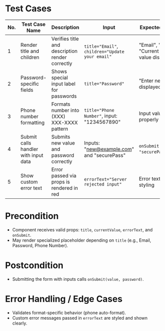 # Test Cases

| No. | Test Case Name | Description | Input | Expected Output / Behavior | Status |
|-----|----------------|-------------|-------|----------------------------|--------|
| 1   | Render title and children | Verifies title and description render correctly | `title="Email"`, `children="Update your email"` | "Email", "Update your email", "Current email:", and email value displayed | PASS |
| 2   | Password-specific fields | Shows special input label for passwords | `title="Password"` | "Enter new password" is displayed | PASS |
| 3   | Phone number formatting | Formats number into (XXX) XXX-XXXX pattern | `title="Phone Number"`, input: "1234567890" | Input value is formatted properly | PASS |
| 4   | Submit calls handler with input data  | Submits new value and password correctly | Inputs: "new@example.com" and "securePass" | `onSubmit("new@example.com", "securePass")` is called | PASS |
| 5   | Show custom error text | Error passed via props is rendered in red | `errorText="Server rejected input"` | Error text is shown with red styling | PASS |

# Precondition
- Component receives valid props: `title`, `currentValue`, `errorText`, and `onSubmit`.
- May render specialized placeholder depending on `title` (e.g., Email, Password, Phone Number).

# Postcondition
- Submitting the form with inputs calls `onSubmit(value, password)`.

# Error Handling / Edge Cases
- Validates format-specific behavior (phone auto-format).
- Custom error messages passed in `errorText` are styled and shown clearly.